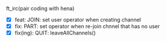 ft_irc(pair coding with hena)

- [x]  feat: JOIN: set user operator when creating channel
- [x]  fix: PART: set operator when re-join chnnel that has no user
- [x]  fix(ing): QUIT: leaveAllChannels()

